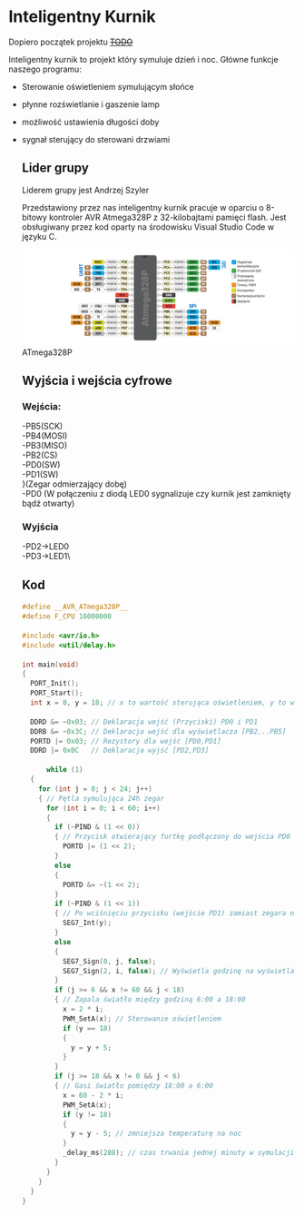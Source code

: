 # Inteligentny Kurnik

Dopiero początek projektu ~~[TODO](./todo.md)~~

Inteligentny kurnik to projekt który symuluje dzień i noc. Główne funkcje naszego programu:
- Sterowanie oświetleniem symulującym słońce
- płynne rozświetlanie i gaszenie lamp
- możliwość ustawienia długości doby
- sygnał sterujący do sterowani drzwiami
  
  ## Lider grupy
    Liderem grupy jest Andrzej Szyler 
  
   Przedstawiony przez nas inteligentny kurnik pracuje w oparciu o 8-bitowy kontroler AVR Atmega328P z 32-kilobajtami pamięci flash.
  Jest obsługiwany przez kod oparty na środowisku Visual Studio Code w języku C.
  
    ![in](./ATM328p.png)
    ATmega328P

  
    ## Wyjścia i wejścia cyfrowe

    ### Wejścia:
    
    -PB5(SCK)\
    -PB4(MOSI)\
    -PB3(MISO)\
    -PB2(CS)\
    -PD0(SW)\
    -PD1(SW)\
    }(Zegar odmierzający dobę)\
    -PD0 (W połączeniu z diodą LED0 sygnalizuje czy kurnik jest zamknięty bądź otwarty)

    ### Wyjścia
    -PD2->LED0\
    -PD3->LED1\



    ## Kod
  
    ```c
    #define __AVR_ATmega328P__
    #define F_CPU 16000000
    
    #include <avr/io.h>
    #include <util/delay.h>
    
    int main(void)
    {
      PORT_Init();
      PORT_Start();
      int x = 0, y = 18; // x to wartość sterująca oświetleniem, y to wartość temperatury
    
      DDRD &= ~0x03; // Deklaracja wejść (Przyciski) PD0 i PD1
      DDRB &= ~0x3C; // Deklaracja wejść dla wyświetlacza [PB2...PB5]
      PORTD |= 0x03; // Rezystory dla wejść [PD0,PD1]
      DDRD |= 0x0C   // Deklaracja wyjść [PD2,PD3]
    
          while (1)
      {
        for (int j = 0; j < 24; j++)
        { // Pętla symulująca 24h zegar
          for (int i = 0; i < 60; i++)
          {
            if (~PIND & (1 << 0))
            { // Przycisk otwierający furtkę podłączony do wejścia PD0
              PORTD |= (1 << 2);
            }
            else
            {
              PORTD &= ~(1 << 2);
            }
            if (~PIND & (1 << 1))
            { // Po wciśnięciu przycisku (wejście PD1) zamiast zegara na wyświetlaczu pojawia się temperatura
              SEG7_Int(y);
            }
            else
            {
              SEG7_Sign(0, j, false);
              SEG7_Sign(2, i, false); // Wyświetla godzinę na wyświetlaczu
            }
            if (j >= 6 && x != 60 && j < 18)
            { // Zapala światło między godziną 6:00 a 18:00
              x = 2 * i;
              PWM_SetA(x); // Sterowanie oświetleniem
              if (y == 18)
              {
                y = y + 5;
              }
            }
            if (j >= 18 && x != 0 && j < 6)
            { // Gasi światło pomiędzy 18:00 a 6:00
              x = 60 - 2 * i;
              PWM_SetA(x);
              if (y != 18)
              {
                y = y - 5; // zmniejsza temperaturę na noc
              }
              _delay_ms(288); // czas trwania jednej minuty w symulacji
            }
          }
        }
      }
    }
    ```
